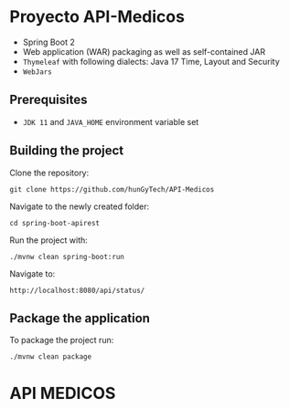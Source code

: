 Proyecto API-Medicos
======================================

- Spring Boot 2
- Web application (WAR) packaging as well as self-contained JAR
- `Thymeleaf` with following dialects: Java 17 Time, Layout and Security
- `WebJars`

Prerequisites
-------------

- `JDK 11` and `JAVA_HOME` environment variable set 

Building the project
--------------------

Clone the repository:

    git clone https://github.com/hunGyTech/API-Medicos

Navigate to the newly created folder:

    cd spring-boot-apirest

Run the project with:

    ./mvnw clean spring-boot:run

Navigate to:

    http://localhost:8080/api/status/

Package the application
-----------------------

To package the project run:

    ./mvnw clean package

#   API MEDICOS